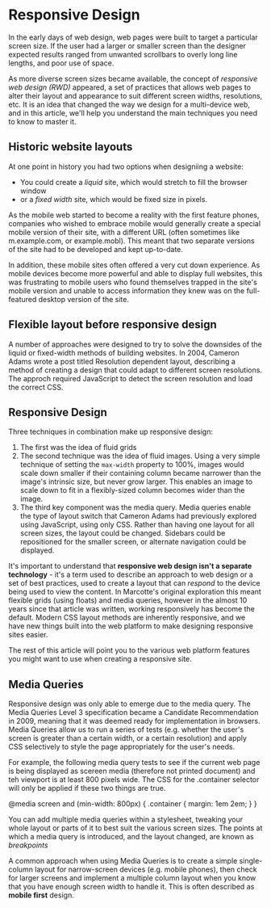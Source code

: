# Responsive Design #
In the early days of web design, web pages were built to target a particular screen size. If the user had a larger or smaller screen than the designer expected results ranged from unwanted scrollbars to overly long line lengths, and poor use of space. 

As more diverse screen sizes became available, the concept of *responsive web design (RWD)* appeared, a set of practices that allows web pages to alter their layout and appearance to suit different screen widths, resolutions, etc. It is an idea that changed the way we design for a multi-device web, and in this article, we'll help you understand the main techniques you need to know to master it.

## Historic website layouts ##
At one point in history you had two options when designiing a website:

  * You could create a *liquid* site, which would stretch to fill the browser window
  * or a *fixed width* site, which would be fixed size in pixels.

As the mobile web started to become a reality with the first feature phones, companies who wished to embrace mobile would generally create a special mobile version of their site, with a different URL (often sometimes like m.example.com, or example.mobl). This meant that two separate versions of the site had to be developed and kept up-to-date.

In addition, these mobile sites often offered a very cut down experience. As mobile devices become more powerful and able to display full websites, this was frustrating to mobile users who found themselves trapped in the site's mobile version and unable to access information they knew was on the full-featured desktop version of the site.

## Flexible layout before responsive design ##
A number of approaches were designed to try to solve the downsides of the liquid or fixed-width methods of building websites. In 2004, Cameron Adams wrote a post titled Resolution dependent layout, describing a method of creating a design that could adapt to different screen resolutions. The approch required JavaScript to detect the screen resolution and load the correct CSS.

## Responsive Design ##
Three techniques in combination make up responsive design: 

1. The first was the idea of fluid grids
2. The second technique was the idea of fluid images. Using a very simple technique of setting the `max-width` property to 100%, images would scale down smaller if their containing column became narrower than the image's intrinsic size, but never grow larger. This enables an image to scale down to fit in a flexibly-sized column becomes wider than the image.
3. The third key component was the media query. Media queries enable the type of layout switch that Cameron Adams had previously explored using JavaScript, using only CSS. Rather than having one layout for all screen sizes, the layout could be changed. Sidebars could be repositioned for the smaller screen, or alternate navigation could be displayed.

It's important to understand that **responsive web design isn't a separate technology** - it's a term used to describe an approach to web design or a set of best practices, used to create a layout that can *respond* to the device being used to view the content. In Marcotte's original exploration this meant flexible grids (using floats) and media queries, however in the almost 10 years since that article was written, working responsively has become the default. Modern CSS layout methods are inherently responsive, and we have new things built into the web platform to make designing responsive sites easier.

The rest of this article will point you to the various web platform features you might want to use when creating a responsive site.

## Media Queries ##
Responsive design was only able to emerge due to the media query. The Media Queries Level 3 specification became a Candidate Recommendation in 2009, meaning that it was deemed ready for implementation in browsers. Media Queries allow us to run a series of tests (e.g. whether the user's screen is greater than a certain width, or a certain resolution) and apply CSS selectively to style the page appropriately for the user's needs.

For example, the following media query tests to see if the current web page is being displayed as scereen media (therefore not printed document) and teh viewport is at least 800 pixels wide. The CSS for the .container selector will only be applied if these two things are true.

@media screen and (min-width: 800px) {
  .container {
    margin: 1em 2em;
  }
}

You can add multiple media queries within a stylesheet, tweaking your whole layout or parts of it to best suit the various screen sizes. The points at which a media query is introduced, and the layout changed, are known as *breakpoints*

A common approach when using Media Queries is to create a simple single-column layout for narrow-screen devices (e.g. mobile phones), then check for larger screens and implement a multiple column layout when you know that you have enough screen width to handle it. This is often described as **mobile first** design.
